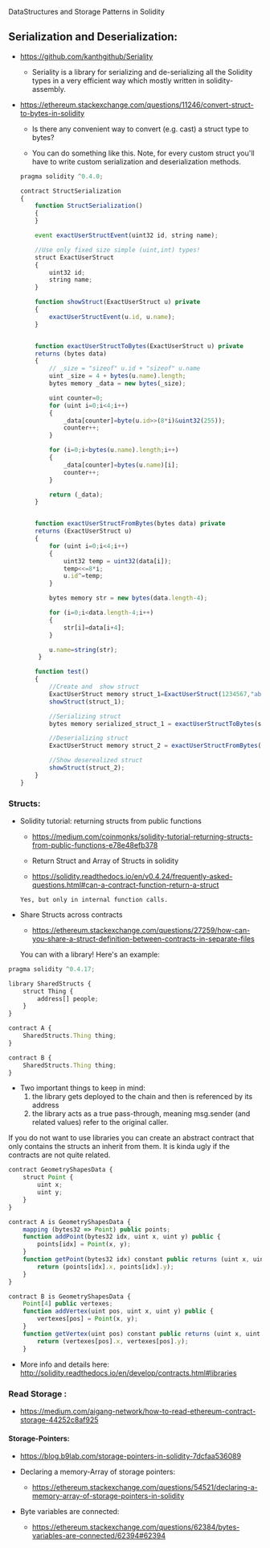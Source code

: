 DataStructures and Storage Patterns in Solidity

## Serialization and Deserialization:

- https://github.com/kanthgithub/Seriality

  - Seriality is a library for serializing and de-serializing all the Solidity types in a very efficient way which mostly written in solidity-assembly.

- https://ethereum.stackexchange.com/questions/11246/convert-struct-to-bytes-in-solidity

  - Is there any convenient way to convert (e.g. cast) a struct type to bytes?

   - You can do something like this. Note, for every custom struct you'll have to write custom serialization and deserialization methods.

    ```js
    pragma solidity ^0.4.0;

    contract StructSerialization
    {
        function StructSerialization()
        {
        }

        event exactUserStructEvent(uint32 id, string name);

        //Use only fixed size simple (uint,int) types!
        struct ExactUserStruct
        {
            uint32 id;
            string name;
        }

        function showStruct(ExactUserStruct u) private
        {
            exactUserStructEvent(u.id, u.name);
        }


        function exactUserStructToBytes(ExactUserStruct u) private
        returns (bytes data)
        {
            // _size = "sizeof" u.id + "sizeof" u.name
            uint _size = 4 + bytes(u.name).length;
            bytes memory _data = new bytes(_size);

            uint counter=0;
            for (uint i=0;i<4;i++)
            {
                _data[counter]=byte(u.id>>(8*i)&uint32(255));
                counter++;
            }

            for (i=0;i<bytes(u.name).length;i++)
            {
                _data[counter]=bytes(u.name)[i];
                counter++;
            }

            return (_data);
        }


        function exactUserStructFromBytes(bytes data) private
        returns (ExactUserStruct u)
        {
            for (uint i=0;i<4;i++)
            {
                uint32 temp = uint32(data[i]);
                temp<<=8*i;
                u.id^=temp;
            }

            bytes memory str = new bytes(data.length-4);

            for (i=0;i<data.length-4;i++)
            {
                str[i]=data[i+4];
            }

            u.name=string(str);
         }

        function test()
        {
            //Create and  show struct
            ExactUserStruct memory struct_1=ExactUserStruct(1234567,"abcdef");
            showStruct(struct_1);

            //Serializing struct
            bytes memory serialized_struct_1 = exactUserStructToBytes(struct_1);

            //Deserializing struct
            ExactUserStruct memory struct_2 = exactUserStructFromBytes(serialized_struct_1);

            //Show deserealized struct
            showStruct(struct_2);
        }
    }
    ```

### Structs:

- Solidity tutorial: returning structs from public functions

  - https://medium.com/coinmonks/solidity-tutorial-returning-structs-from-public-functions-e78e48efb378
  
   - Return Struct and Array of Structs in solidity

   - https://solidity.readthedocs.io/en/v0.4.24/frequently-asked-questions.html#can-a-contract-function-return-a-struct
   
   ```
   Yes, but only in internal function calls.
   ```
   
 - Share Structs across contracts
 
   - https://ethereum.stackexchange.com/questions/27259/how-can-you-share-a-struct-definition-between-contracts-in-separate-files
   
   You can with a library! Here's an example:

```js
pragma solidity ^0.4.17;

library SharedStructs {
    struct Thing {
        address[] people;
    }    
}

contract A {
    SharedStructs.Thing thing;
}

contract B {
    SharedStructs.Thing thing;
}
```

- Two important things to keep in mind: 
   1) the library gets deployed to the chain and then is referenced by its address
   2) the library acts as a true pass-through, meaning msg.sender (and related values) refer to the original caller.
   
If you do not want to use libraries you can create an abstract contract that only contains the structs an inherit from them. It is kinda ugly if the contracts are not quite related.

```js
contract GeometryShapesData {
    struct Point {
        uint x;
        uint y;
    }
}

contract A is GeometryShapesData {
    mapping (bytes32 => Point) public points;
    function addPoint(bytes32 idx, uint x, uint y) public { 
        points[idx] = Point(x, y);
    }
    function getPoint(bytes32 idx) constant public returns (uint x, uint y) {
        return (points[idx].x, points[idx].y);
    }
}

contract B is GeometryShapesData {
    Point[4] public vertexes;
    function addVertex(uint pos, uint x, uint y) public { 
        vertexes[pos] = Point(x, y);
    }
    function getVertex(uint pos) constant public returns (uint x, uint y) {
        return (vertexes[pos].x, vertexes[pos].y);
    }   
```   

 - More info and details here: http://solidity.readthedocs.io/en/develop/contracts.html#libraries

### Read Storage :

 - https://medium.com/aigang-network/how-to-read-ethereum-contract-storage-44252c8af925

#### Storage-Pointers:

  - https://blog.b9lab.com/storage-pointers-in-solidity-7dcfaa536089
  
  - Declaring a memory-Array of storage pointers:
    - https://ethereum.stackexchange.com/questions/54521/declaring-a-memory-array-of-storage-pointers-in-solidity

  - Byte variables are connected:
    - https://ethereum.stackexchange.com/questions/62384/bytes-variables-are-connected/62394#62394
    
